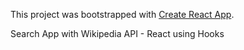 This project was bootstrapped with [Create React App](https://github.com/facebook/create-react-app).

Search App with Wikipedia API - React using Hooks
